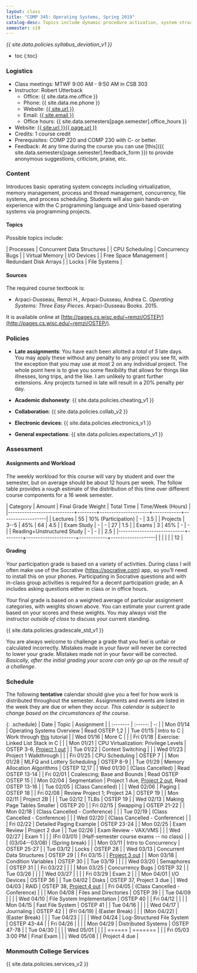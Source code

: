 ```yaml
---
layout: class
title: "COMP 345: Operating Systems, Spring 2019"
catalog-desc: Topics include dynamic procedure activation, system structure, memory management, process management, and recovery procedures.
semester: s19
---
```


*{{ site.data.policies.syllabus_deviation_v1 }}*

* toc
{:toc}

### Logistics

* Class meetings: MTWF 9:00 AM - 9:50 AM in CSB 303
* Instructor: Robert Utterback
  * Office: {{ site.data.me.office }}
  * Phone: {{ site.data.me.phone }}
  * Website: <a href="{{ site.url }}">{{ site.url }}</a>
  * Email: <a href="mailto:{{ site.email }}">{{ site.email }}</a>
  * Office hours: {{ site.data.semesters[page.semester].office_hours }}
* Website: <a href="{{ site.url }}{{ page.url }}">{{ site.url }}{{ page.url }}</a>
* Credits: 1 course credit
* Prerequisites: COMP 220 and COMP 230 with C- or better.
* Feedback: At any time during the course you can use
  [this]({{ site.data.semesters[page.semester].feedback_form }}) to provide
  anonymous suggestions, criticism, praise, etc.

### Content

Introduces basic operating system concepts including virtualization,
memory management, process and thread management, concurrency, file
systems, and process scheduling. Students will also gain hands-on
experience with the C programming language and Unix-based operating
systems via programming projects.

#### Topics

Possible topics include:

| Processes             | Concurrent Data Structures |
| CPU Scheduling        | Concurrency Bugs           |
| Virtual Memory        | I/O Devices                |
| Free Space Management | Redundant Disk Arrays      |
| Locks                 | File Systems               |

#### Sources

The required course textbook is:

* Arpaci-Dusseau, Remzi H., Arpaci-Dusseau, Andrea C. *Operating Systems: Three Easy Pieces*. Arpaci-Dusseau Books. 2015.

It is available online at
[http://pages.cs.wisc.edu/~remzi/OSTEP/](http://pages.cs.wisc.edu/~remzi/OSTEP/).

<!-- #### Student Learning Outcomes -->

### Policies

* **Late assignments**: You have each been allotted a *total* of *5*
late days. You may apply these without any penalty to any project you
see fit, with the exception that you may use at most 2 on any
individual project. The whole point here is to give you some
flexibility that allows for things like illnesses, long trips, and the
like. I am unlikely to grant further extensions. Any projects turned
in late will result in a 20% penalty per day.

* **Academic dishonesty**: {{ site.data.policies.cheating_v1 }}

* **Collaboration**: {{ site.data.policies.collab_v2 }}

* **Electronic devices**: {{ site.data.policies.electronics_v1 }}

* **General expectations**: {{ site.data.policies.expectations_v1 }}

### Assessment

#### Assignments and Workload

The weekly workload for this course will vary by student and over the
semester, but on average should be about 12 hours per week. The follow
table provides a rough estimate of the distribution of this time over
different course components for a 16 week semester.

| Category                   | Amount | Final Grade Weight  | Total Time | Time/Week (Hours) |
|----------------------------+--------+---------------------+------------+-------------------|
| Lectures                   |     55 | 10% (Participation) | -          |               3.5 |
| Projects                   |   3--5 | 45%                 | 64         |               4.5 |
| Exam Study                 |      - | -                   | 27         |               1.5 |
| Exams                      |      3 | 45%                 | -          |                 - |
| Reading+Unstructured Study |      - | -                   |            |               2.5 |
|----------------------------+--------+---------------------+------------+-------------------|
|                            |        |                     |            |                12 |

#### Grading

Your participation grade is based on a variety of activities. During
class I will often make use of the Socrative (https://socrative.com)
app, so you’ll need to install this on your phones. Participating in
Socrative questions and with in-class group activities is required for
a decent participation grade; an A includes asking questions either in
class or in office hours.

Your final grade is based on a weighted average of particular
assignment categories, with weights shown above. You can estimate your
current grade based on your scores and these weights. You may always
visit the instructor *outside of class* to discuss your current
standing.

{{ site.data.policies.gradescale_std_v1 }}

You are always welcome to challenge a grade that you feel is unfair or
calculated incorrectly. Mistakes made in your favor will never be
corrected to lower your grade. Mistakes made not in your favor will be
corrected. *Basically, after the initial grading your score can only
go up as the result of a challenge.*

### Schedule
The following **tentative** calendar should give you a feel for how
work is distributed throughout the semester. Assignments and events
are listed in the week they are due or when they occur. *This calendar
is subject to change based on the circumstances of the course*.

<!-- (let* ((start-date (org-read-date nil nil "2018-01-15")) -->
<!--        (end-date (org-read-date nil nil "2018-05-02")) -->
<!--        (days (list "Mon" "Tue" "Wed" "Fri")) -->
<!--        (current start-date)) -->
<!--   (while (string< current end-date) -->
<!--     (let* ((time (org-time-string-to-time current)) -->
<!--            (day (format-time-string "%a" time))) -->
<!--       (if (member day days) -->
<!--           (princ (concat (format-time-string "%a %m/%d" time) "\n")))) -->
<!--     (setq current (org-read-date nil nil "++1" nil (org-time-string-to-time current))))) -->

{: .schedule}
| Date              | Topic                                    | Assignment                                                         |
| :-------          | :-----:                                  | -:                                                                 |
| Mon 01/14         | Operating Systems Overview               | Read OSTEP 1,2                                                     |
| Tue 01/15         | Intro to C                               | Work through [this](https://www.w3schools.in/c-tutorial/) tutorial |
| Wed 01/16         | More C                                   |                                                                    |
| Fri 01/18         | Exercise: Linked List Stack in C         |                                                                    |
| Mon 01/21         | CPU Virtualization: Privilege Levels     | OSTEP 3-6, [Project 1 out](proj1.pdf)                              |
| Tue 01/22         | Context Switching                        |                                                                    |
| Wed 01/23         | Project 1 Walkthrough                    |                                                                    |
| Fri 01/25         | CPU Scheduling                           | OSTEP 7                                                            |
| Mon 01/28         | MLFQ and Lottery Scheduling              | OSTEP 8-9                                                          |
| Tue 01/29         | Memory Allocation Algorithms             | OSTEP 12,17                                                        |
| Wed 01/30         | (Class Cancelled)                        | Read OSTEP 13-14                                                   |
| Fri 02/01         | Coalescing; Base and Bounds              | Read OSTEP OSTEP 15                                                |
| Mon 02/04         | Segmentation                             | Project 1 due, [Project 2 out](proj2.pdf), Read OSTEP 13-16        |
| Tue 02/05         | (Class Cancelled)                        |                                                                    |
| Wed 02/06         | Paging                                   | OSTEP 18                                                           |
| Fri 02/08         | Review Project 1; Project 2A             | OSTEP 19                                                           |
| Mon 02/11         | Project 2B                               |                                                                    |
| Tue 02/12         | TLBs                                     | OSTEP 19                                                           |
| Wed 02/13         | Making Page Tables Smaller               | OSTEP 20                                                           |
| Fri 02/15         | Swapping                                 | OSTEP 21-22                                                        |
| Mon 02/18         | (Class Cancelled - Conference)           |                                                                    |
| Tue 02/19         | (Class Cancelled - Conference)           |                                                                    |
| Wed 02/20         | (Class Cancelled - Conference)           |                                                                    |
| Fri 02/22         | Detailed Paging Example                  | OSTEP 23-24                                                        |
| Mon 02/25         | Exam Review                              | Project 2 due                                                      |
| Tue 02/26         | Exam Review - VAX/VMS                    |                                                                    |
| Wed 02/27         | Exam 1                                   |                                                                    |
| (Fri 03/01)       | (Half-semester course exams -- no class) |                                                                    |
| (03/04--03/08)    | (Spring break)                           |                                                                    |
| Mon 03/11         | Intro to Concurrency                     | OSTEP 25-27                                                        |
| Tue 03/12         | Locks                                    | OSTEP 28                                                           |
| Wed 03/13         | Concurrent Data Structures               | OSTEP 29                                                           |
| Fri 03/15         |                                          | [Project 3 out](proj3.pdf)                                         |
| Mon 03/18         | Condition Variables                      | OSTEP 30                                                           |
| Tue 03/19         |                                          |                                                                    |
| Wed 03/20         | Semaphores                               | OSTEP 31                                                           |
| Fri 03/22         |                                          |                                                                    |
| Mon 03/25         | Concurrency Bugs                         | OSTEP 32                                                           |
| Tue 03/26         |                                          |                                                                    |
| Wed 03/27         |                                          |                                                                    |
| Fri 03/29         | Exam 2                                   |                                                                    |
| Mon 04/01         | I/O Devices                              | OSTEP 36                                                           |
| Tue 04/02         | Disks                                    | OSTEP 37, Project 3 due                                            |
| Wed 04/03         | RAID                                     | OSTEP 38, [Project 4 out](proj4.pdf)                               |
| Fri 04/05         | (Class Cancelled - Conference)           |                                                                    |
| Mon 04/08         | Files and Directories                    | OSTEP 39                                                           |
| Tue 04/09         |                                          |                                                                    |
| Wed 04/10         | File System Implementation               | OSTEP 40                                                           |
| Fri 04/12         |                                          |                                                                    |
| Mon 04/15         | Fast File System                         | OSTEP 41                                                           |
| Tue 04/16         |                                          |                                                                    |
| Wed 04/17         | Journaling                               | OSTEP 42                                                           |
| (Fri 04/19)       | (Easter Break)                           |                                                                    |
| (Mon 04/22)       | (Easter Break)                           |                                                                    |
| Tue 04/23         |                                          |                                                                    |
| Wed 04/24         | Log-Structured File System               | OSTEP 43-44                                                        |
| Fri 04/26         |                                          |                                                                    |
| Mon 04/29         | Distributed Systems                      | OSTEP 47-78                                                        |
| Tue 04/30         |                                          |                                                                    |
| Wed 05/01         |                                          |                                                                    |
| ======            | =======                                  |                                                                    |
| Fri 05/03 3:00 PM | Final Exam                               |                                                                    |
| Wed 05/08         |                                          | Project 4 due                                                      |

### Monmouth College Services

{{ site.data.policies.services_v2 }}

<!-- Local Variables: -->
<!-- eval: (orgtbl-mode) -->
<!-- End: -->
